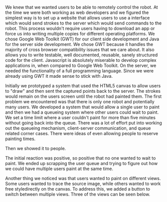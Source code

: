 We knew that we wanted users to be able to remotely control the robot. At the time we were both working as web developers and we figured the simplest way is to set up a website that allows users to use a interface which would send strokes to the server which would send commands to the robot. This process wouldn't require users having to download an app or force us into writing multiple copies for different operating platforms. We chose Google Web Toolkit (GWT) for our client side development and Java for the server side development. We chose GWT because it handles the majority of cross browser compatibility issues that we care about. It also allows you to write testable, well documented, reusable, sanely structured code for the client. Javascript is absolutely miserable to develop complex applications in, when compared to Google Web Toolkit. On the server, we needed the functionality of a full programming language. Since we were already using GWT it made sense to stick with Java.



Initially we prototyped a system that used the HTML5 canvas to allow users to "draw" and then sent the captured points back to the server. The strokes would remain on the users screen until the robot had painted them. The first problem we encountered was that there is only one robot and potentially many users. We developed a system that would allow a single user to paint and then we had a queueing system where other users could wait to paint. We set a time limit where a user couldn't paint for more than five minutes without going back into the queue. There was a lot of effort put into working out the queueing mechanism, client-server communication, and queue related corner cases. There were ideas of even allowing people to reserve painting times.

Then we showed it to people.

The initial reaction was positive, so positive that no one wanted to wait to paint. We ended up scrapping the user queue and trying to figure out how we could have multiple users paint at the same time. 

Another thing we noticed was that users wanted to paint on different views.  Some users wanted to trace the source image, while others wanted to work free styledirectly on the canvas.  To address this, we added a button to switch between multiple views.  Three of the views can be seen below.




